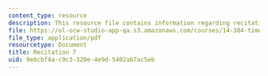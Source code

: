```yaml
---
content_type: resource
description: This resource file contains information regarding recitation 7.
file: https://ol-ocw-studio-app-qa.s3.amazonaws.com/courses/14-384-time-series-analysis-fall-2013/9e6cbf4ac9c3320e4e9d5402ab7ac5eb_MIT14_384F13_rec7.pdf
file_type: application/pdf
resourcetype: Document
title: Recitation 7
uid: 9e6cbf4a-c9c3-320e-4e9d-5402ab7ac5eb
---
```

